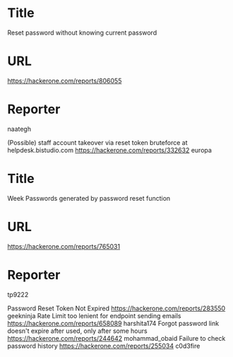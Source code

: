 # Title
Reset password without knowing current password
# URL 
https://hackerone.com/reports/806055
# Reporter 
naategh

(Possible) staff account takeover via reset token bruteforce at helpdesk.bistudio.com
https://hackerone.com/reports/332632
europa
# Title
Week Passwords generated by password reset function
# URL 
https://hackerone.com/reports/765031
# Reporter 
tp9222

Password Reset Token Not Expired 
https://hackerone.com/reports/283550
geekninja
Rate Limit too lenient for endpoint sending emails
https://hackerone.com/reports/658089
harshita174
Forgot password link doesn't expire after used, only after some hours
https://hackerone.com/reports/244642
mohammad_obaid
Failure to check password history
https://hackerone.com/reports/255034
c0d3fire
